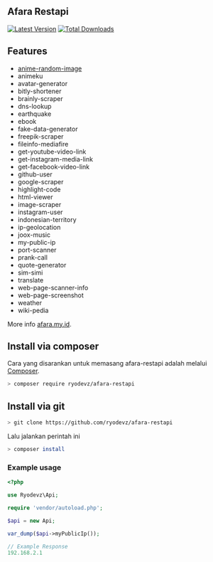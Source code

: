 ## Afara Restapi
[![Latest Version](https://img.shields.io/github/v/release/ryodevz/afara-restapi.svg?style=flat-square)](https://github.com/ryodevz/afara-restapi/releases)
[![Total Downloads](https://img.shields.io/packagist/dt/ryodevz/afara-restapi.svg?style=flat-square)](https://packagist.org/packages/ryodevz/afara-restapi)

## Features

- [anime-random-image](#AnimeRandomImage)
- animeku
- avatar-generator
- bitly-shortener
- brainly-scraper
- dns-lookup
- earthquake
- ebook
- fake-data-generator
- freepik-scraper
- fileinfo-mediafire
- get-youtube-video-link
- get-instagram-media-link
- get-facebook-video-link
- github-user
- google-scraper
- highlight-code
- html-viewer
- image-scraper
- instagram-user
- indonesian-territory
- ip-geolocation
- joox-music
- my-public-ip
- port-scanner
- prank-call
- quote-generator
- sim-simi
- translate
- web-page-scanner-info
- web-page-screenshot
- weather
- wiki-pedia

More info [afara.my.id](https://afara.my.id/).

## Install via composer

Cara yang disarankan untuk memasang afara-restapi adalah melalui
[Composer](https://getcomposer.org/).

```bash
> composer require ryodevz/afara-restapi
```
## Install via git

```bash
> git clone https://github.com/ryodevz/afara-restapi
```

Lalu jalankan perintah ini
```bash
> composer install
```

### Example usage
```php
<?php

use Ryodevz\Api;

require 'vendor/autoload.php';

$api = new Api;

var_dump($api->myPublicIp());

// Example Response
192.168.2.1 
```